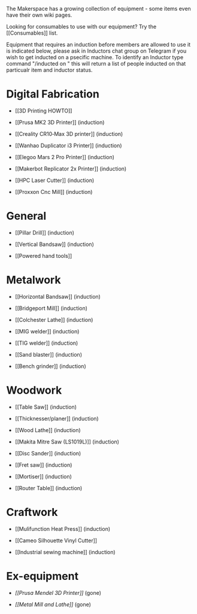 The Makerspace has a growing collection of equipment - some items even have their own wiki pages.

Looking for consumables to use with our equipment? Try the [[Consumables]] list.

Equipment that requires an induction before members are allowed to use it is indicated below, please ask in Inductors chat group on Telegram if you wish to get inducted on a psecific machine. To identify an Inductor type command "/inducted on <tool name>" this will return a list of people inducted on that particualr item and inductor status. 
 
# Digital Fabrication

- [[3D Printing HOWTO]]

- [[Prusa MK2 3D Printer]] (induction)

- [[Creality CR10‐Max 3D printer]] (induction)

- [[Wanhao Duplicator i3 Printer]] (induction)

- [[Elegoo Mars 2 Pro Printer]] (induction)

- [[Makerbot Replicator 2x Printer]] (induction)

- [[HPC Laser Cutter]] (induction)

- [[Proxxon Cnc Mill]] (induction)

# General

- [[Pillar Drill]] (induction)

- [[Vertical Bandsaw]] (induction)

- [[Powered hand tools]]

# Metalwork

- [[Horizontal Bandsaw]] (induction)

- [[Bridgeport Mill]] (induction)

- [[Colchester Lathe]] (induction)

- [[MIG welder]] (induction)

- [[TIG welder]] (induction)

- [[Sand blaster]] (induction)

- [[Bench grinder]] (induction)

# Woodwork

- [[Table Saw]] (induction)

- [[Thicknesser/planer]] (induction)

- [[Wood Lathe]] (induction)

- [[Makita Mitre Saw (LS1019L)]] (induction)

- [[Disc Sander]] (induction)

- [[Fret saw]] (induction)

- [[Mortiser]] (induction)

- [[Router Table]] (induction)

# Craftwork

- [[Mulifunction Heat Press]] (induction)

- [[Cameo Silhouette Vinyl Cutter]]

- [[Industrial sewing machine]] (induction)

# Ex-equipment

- _[[Prusa Mendel 3D Printer]]_ (gone)

- _[[Metal Mill and Lathe]]_ (gone)



